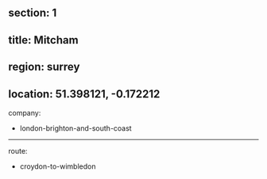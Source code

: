 section: 1
----
title: Mitcham
----
region: surrey
----
location: 51.398121, -0.172212
----
company:
- london-brighton-and-south-coast
----
route:
- croydon-to-wimbledon
